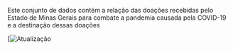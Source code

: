 Este conjunto de dados contém a relação das doações recebidas pelo Estado de Minas Gerais para combate a pandemia causada pela COVID-19 e a destinação dessas doações

[![Atualização]([![frictionless](https://github.com/dados-mg/doacoes-covid-19/actions/workflows/frictionless.yaml/badge.svg)](https://github.com/dados-mg/doacoes-covid-19/actions/workflows/frictionless.yaml))

